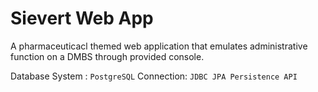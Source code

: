 # Sievert Web App
A pharmaceuticacl themed web application that emulates administrative function on a DMBS through provided console.

Database System : `PostgreSQL`
Connection: `JDBC JPA Persistence API`

